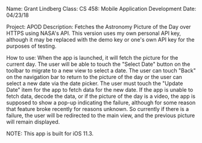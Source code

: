 Name: Grant Lindberg
Class: CS 458: Mobile Application Development
Date: 04/23/18

Project: APOD
Description: Fetches the Astronomy Picture of the Day over HTTPS using NASA's API. This version uses my own personal API key, although it may be replaced with the demo key or one's own API key for the purposes of testing.

How to use: When the app is launched, it will fetch the picture for the current day. The user will be able to touch the "Select Date" button on the toolbar to migrate to a new view to select a date. The user can touch "Back" on the navigation bar to return to the picture of the day or the user can select a new date via the date picker. The user must touch the "Update Date" item for the app to fetch data for the new date. If the app is unable to fetch data, decode the data, or if the picture of the day is a video, the app is supposed to show a pop-up indicating the failure, although for some reason that feature broke recently for reasons unknown. So currently if there is a failure, the user will be redirected to the main view, and the previous picture will remain displayed.

NOTE: This app is built for iOS 11.3.

